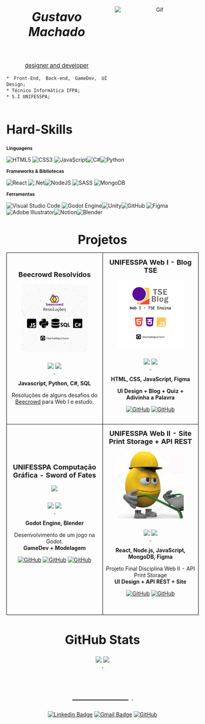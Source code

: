 <style>

#title {
  font-size: 32px;
  font-weight: bold;
}
section {
  text-align: justify;
}
main h2 {
  font-size: 12px;
  margin-top: 6px;
}
main h1 {
  font-size: 32px;
  font-weight: bold;
}

#projects {
  margin-top: 24px;
}

#projects h1 {
  text-align: center;
  font-size: 32px;
  font-weight: bold;
  margin-bottom: 12px;
}

#projects h3 {
  margin: 12px 0 16px 0;
  font-size: 18px;
  font-weight: bold;
}
#projects img {
  margin-bottom: 12px;
}

#github {
  margin: 12px;
  gap: 24px;
  margin-top: 24px;
  margin-bottom: 24px;
}

td {
  border: 1px solid black;
}

#github h1 {
  font-size: 32px;
  font-weight: bold;
  margin-bottom: 24px;
}

footer {
  display: flex;
  flex-direction: column;
  align-items: center;
}
footer h2 {
  color: white;
  font-size: 24px;
  font-weight: bold;
  margin-bottom: 12px;
}

</style>

<!--"Hero"-->


<header style="display: flex;
  align-content: center;
  align-items: center;
  justify-content: center;
  gap: 20px;
  margin-bottom: 20px;">

<div>

<h6 id="title" style="text-align: center;">Gustavo Machado</h6>
<p id="subtitle" style="margin-top: -15px; text-align: center;
  font-size: 15px;"><u>designer and developer️</u></p>



<section>

    * Front-End, Back-end, GameDev, UI Design;
    * Técnico Informática IFPA;
    * S.I UNIFESSPA;

</section>
</div>


 <img src="https://media.giphy.com/media/KBvp44hV75OEvJnzIT/giphy.gif" alt="Gif" width="220" height="220"/>



</header>


<main>
<h1>Hard-Skills</h1>
<!--"Languages, Frameworks and Tools:"-->
<h2>Linguagens</h2>


![HTML5](https://img.shields.io/badge/html5-%23E34F26.svg?style=for-the-badge&logo=html5&logoColor=white)
![CSS3](https://img.shields.io/badge/css3-%231572B6.svg?style=for-the-badge&logo=css3&logoColor=white)
![JavaScript](https://img.shields.io/badge/javascript-%23323330.svg?style=for-the-badge&logo=javascript&logoColor=%23F7DF1E)![C#](https://img.shields.io/badge/c%23-%23239120.svg?style=for-the-badge&logo=c-sharp&logoColor=white)![Python](https://img.shields.io/badge/python-3670A0?style=for-the-badge&logo=python&logoColor=ffdd54)

<h2>Frameworks & Bibliotecas</h2>

![React](https://img.shields.io/badge/react-%2320232a.svg?style=for-the-badge&logo=react&logoColor=%2361DAFB)
![.Net](https://img.shields.io/badge/.NET-5C2D91?style=for-the-badge&logo=.net&logoColor=white)![NodeJS](https://img.shields.io/badge/node.js-6DA55F?style=for-the-badge&logo=node.js&logoColor=white)
![SASS](https://img.shields.io/badge/SASS-hotpink.svg?style=for-the-badge&logo=SASS&logoColor=white)
![MongoDB](https://img.shields.io/badge/MongoDB-%234ea94b.svg?style=for-the-badge&logo=mongodb&logoColor=white)


<h2>Ferramentas</h2>

![Visual Studio Code](https://img.shields.io/badge/Visual%20Studio%20Code-0078d7.svg?style=for-the-badge&logo=visual-studio-code&logoColor=white)
![Godot Engine](https://img.shields.io/badge/GODOT-%23FFFFFF.svg?style=for-the-badge&logo=godot-engine)![Unity](https://img.shields.io/badge/unity-%23000000.svg?style=for-the-badge&logo=unity&logoColor=white)![GitHub](https://img.shields.io/badge/github-%23121011.svg?style=for-the-badge&logo=github&logoColor=white)
![Figma](https://img.shields.io/badge/figma-%23F24E1E.svg?style=for-the-badge&logo=figma&logoColor=white)![Adobe Illustrator](https://img.shields.io/badge/adobe%20illustrator-%23FF9A00.svg?style=for-the-badge&logo=adobe%20illustrator&logoColor=white)![Notion](https://img.shields.io/badge/Notion-%23000000.svg?style=for-the-badge&logo=notion&logoColor=white)![Blender](https://img.shields.io/badge/Blender-%23000000.svg?style=for-the-badge&logo=blender&logoColor=white)

</main>  

<!--"Projects"-->
<!--"<details>"-->
<div id="projects">

<h1>Projetos</h1>

<div align="center">
<table>
<tr>

<td width="50%">
<h3 align="center">Beecrowd Resolvidos</h3>
<div align="center">
<a href="https://github.com/machadogustavo/BeecrowdGustavo" target="_blank"><img src="./src/images/BeecrowdProjectIcon.png" width="175" alt="Beecrowd Resolvidos"></a>
<p>
<a href="https://github.com/machadogustavo/BeecrowdGustavo">
<img src="https://img.shields.io/badge/Repositório-252525?style=for-the-badge&logo=github&logoColor=white">

<img src="https://img.shields.io/badge/Status-working%20on%20it-FFEC00">
</a>
</a>
</p>
<p><strong>Javascript, Python, C#, SQL</strong>

Resoluções de alguns desafios do
[Beecrowd](https://www.beecrowd.com.br/judge/pt/categories) 
para Web I e estudo.</p>
</div>

</td>

<td width="50%">
<h3 align="center">UNIFESSPA Web I - Blog TSE</h3>
<div align="center">
<a href="https://github.com/machadogustavo/WebIProjetoFinal-TSE" target="_blank"><img src="./src/images/TSEBlogIcon.png" width="175"></a>
<p>
<a href="https://github.com/machadogustavo/WebIProjetoFinal-TSE">
<img src="https://img.shields.io/badge/Repositório-252525?style=for-the-badge&logo=github&logoColor=white">

<img src="https://img.shields.io/badge/Status-finish-93FF00">
</a>
</a>
</p>
<p><strong>HTML, CSS, JavaScript, Figma</strong>

<strong>UI Design + Blog + Quiz + Adivinha a Palavra</strong><br>

[![GitHub](https://img.shields.io/badge/-Gustavo%20Paixão-191919?style=flat-square&labelColor=191919&logo=github&logoColor=white&link=link)](https://github.com/machadogustavo)
[![GitHub](https://img.shields.io/badge/-Gabriel%20Morandi-191919?style=flat-square&labelColor=191919&logo=github&logoColor=white&link=link)](https://github.com/gabrielmorandi)
<br>
</div>
</td>
</tr>

<tr>

<td width="50%" colspan="0" align="center">
<h3 align="center">UNIFESSPA Computação Gráfica - Sword of Fates</h3>
<div align="center">
<a href="https://github.com/machadogustavo/ComputacaoGraficaProjeto-SOF" target="_blank"><img src="./src/images/ComputaçãoGráficaIcon.gif" width="175"></a>
<p>
<a href="https://github.com/machadogustavo/ComputacaoGraficaProjeto-SOF">
<img src="https://img.shields.io/badge/Repositório-252525?style=for-the-badge&logo=github&logoColor=white">

<img src="https://img.shields.io/badge/Status-finish-93FF00">
</a>
</a>
</p>
<p><strong>Godot Engine, Blender</strong>

Desenvolvimento de um jogo na Godot.<br>
<strong>GameDev + Modelagem</strong><br>

[![GitHub](https://img.shields.io/badge/-Gustavo%20Paixão-191919?style=flat-square&labelColor=191919&logo=github&logoColor=white&link=link)](https://github.com/machadogustavo)
[![GitHub](https://img.shields.io/badge/-Andre%20Joas-191919?style=flat-square&labelColor=191919&logo=github&logoColor=white&link=link)](https://github.com/AndreJoas)
[![GitHub](https://img.shields.io/badge/-Wemelly%20Nunes-191919?style=flat-square&labelColor=191919&logo=github&logoColor=white&link=link)](https://github.com/wemy-nunes)


<br>
</div>
</td>


<td width="50%" colspan="0" align="center">
<h3 align="center">UNIFESSPA Web II - Site Print Storage + API REST</h3>
<div align="center">
<a href="https://github.com/machadogustavo/WebII-ProjetoFinal" target="_blank"><img src="./src/images/APIPrintStorageIcon.png" width="175"></a>
<p>
<a href="https://github.com/machadogustavo/WebII-ProjetoFinal">
<img src="https://img.shields.io/badge/Repositório-252525?style=for-the-badge&logo=github&logoColor=white">

<img src="https://img.shields.io/badge/Status-working%20on%20it-FFEC00">
</a>
</a>
</p>
<p><strong>React, Node.js, JavaScript, MongoDB, Figma</strong>

Projeto Final Disciplina Web II - API Print Storage<br>
<strong>UI Design + API REST + Site</strong><br>

[![GitHub](https://img.shields.io/badge/-Gustavo%20Paixão-191919?style=flat-square&labelColor=191919&logo=github&logoColor=white&link=link)](https://github.com/machadogustavo)
[![GitHub](https://img.shields.io/badge/-Gabriel%20Morandi-191919?style=flat-square&labelColor=191919&logo=github&logoColor=white&link=link)](https://github.com/gabrielmorandi)

<br>
</div>
</td>


</tr>
</table>
</div>
<!--"</details>"-->

<div id="github" align="center">
<h1>GitHub Stats</h1>

  <a href="https://github.com/machadogustavo">
  <img height="150em" src="https://github-readme-stats.vercel.app/api?username=machadogustavo&show_icons=true&theme=dark&include_all_commits=true&count_private=true"/>
  <img height="150em" src="https://github-readme-stats.vercel.app/api/top-langs/?username=machadogustavo&layout=compact&langs_count=7&theme=dark"/>


</div>

<!--"Social Media | Contact"-->
<footer>
<h2>Contact me :)</h2>

[![Linkedin Badge](https://img.shields.io/badge/-Gustavo%20Machado-191919?style=flat-square&logo=Linkedin&logoColor=white&link=https://www.linkedin.com/in/paixaogustavo/)](https://www.linkedin.com/in/paixaogustavo/) [![Gmail Badge](https://img.shields.io/badge/-contact.gustavomachado@gmail.com-191919?style=flat-square&logo=Gmail&logoColor=white&link=mailto:herickherick47@gmail.com)](mailto:contact.gustavomachado@gmail.com) [![GitHub](https://img.shields.io/badge/-Portfólio%20Pages-191919?style=flat-square&labelColor=191919&logo=github&logoColor=white&link=link)](https://machadogustavo.github.io/machadogustavo/)


</footer>

</div>



